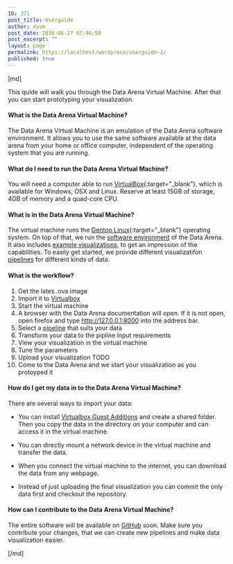 ```yaml
---
ID: 371
post_title: Userguide
author: davm
post_date: 2016-06-27 07:46:58
post_excerpt: ""
layout: page
permalink: https://localhost/wordpress/userguide-2/
published: true
---
```

[md]

This quide will walk you through the Data Arena Virtual Machine.
After that you can start prototyping your visualization.

#### What is the Data Arena Virtual Machine?
The Data Arena Virtual Machine is an emulation of the Data Arena software environment. It allows you to
use the same software available at the data arena from your home or office computer, independent of the
operating system that you are running.

#### What do I need to run the Data Arena Virtual Machine?
You will need a computer able to run [VirtualBox](https://www.virtualbox.org){:target="_blank"}, which is available for Windows, OSX and Linux.
Reserve at least 15GB of storage, 4GB of memory and a quad-core CPU.

#### What is in the Data Arena Virtual Machine?
The virtual machine runs the [Gentoo Linux](https://www.gentoo.org/){:target="_blank"} operating system.
On top of that, we run the [software environment]({filename}software.md) of the Data Arena.
It also includes [example visualizations](http://127.0.0.1:8002), to get an impression of the capabilities.
To easily get started, we provide different visualizatifon [pipelines]({filename}pipelines.md) for different kinds of data.

#### What is the workflow?
1. Get the lates .ova image
2. Import it to [Virtualbox](https://www.virtualbox.org/)
3. Start the virtual machine
4. A browser with the Data Arena documentation will open. If it is not open, open firefox and type http://127.0.0.1:8000 into the address bar.
5. Select a [pipeline]({filename}quickstart.md) that suits your data
6. Transform your data to the pipline input requirements
7. View your visualization in the virtual machine
8. Tune the parameters
9. Upload your visualization TODO 
10. Come to the Data Arena and we start your visualization as you protoyped it

#### How do I get my data in to the Data Arena Virtual Machine?
There are several ways to import your data:

* You can install [Virtualbox Guest Additions](https://www.virtualbox.org/manual/ch04.html) and create a shared folder.
  Then you copy the data in the directory on your computer and can access it in the virtual machine.

* You can directly mount a network device in the virtual machine and transfer the data.

* When you connect the virtual machine to the internet, you can download the data from any webpage. 

* Instead of just uploading the final visualization you can commit the only data first and checkout the repository.

#### How can I contribute to the Data Arena Virtual Machine?
The entire software will be available on [GitHub](https://github.com/UTSDataArena)  soon.
Make sure you contribute your changes, that we can create new pipelines and make data visualization easier.

[/md]